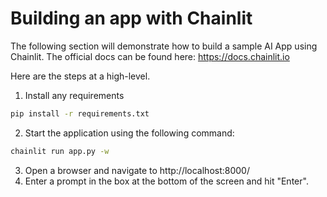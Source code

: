 # Building an app with Chainlit

The following section will demonstrate how to build a sample AI App using Chainlit. The official docs can be found here: https://docs.chainlit.io

Here are the steps at a high-level.

1. Install any requirements

```bash
pip install -r requirements.txt
```

2. Start the application using the following command:

```bash
chainlit run app.py -w
```

3. Open a browser and navigate to http://localhost:8000/
4. Enter a prompt in the box at the bottom of the screen and hit "Enter".